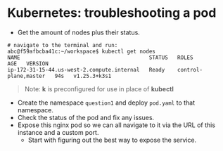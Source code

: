 # Kubernetes: troubleshooting a pod

- Get the amount of nodes plus their status.
```
# navigate to the terminal and run:
abc@f59afbcba41c:~/workspace$ kubectl get nodes
NAME                                         STATUS   ROLES                  AGE   VERSION
ip-172-31-15-44.us-west-2.compute.internal   Ready    control-plane,master   94s   v1.25.3+k3s1
```
> Note: **k** is preconfigured for use in place of **kubectl**
- Create the namespace `question1` and deploy `pod.yaml` to that namespace.
- Check the status of the pod and fix any issues.
- Expose this nginx pod so we can all navigate to it via the URL of this instance and a custom port.
  - Start with figuring out the best way to expose the service.